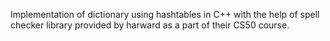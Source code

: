 Implementation of dictionary using hashtables in C++ with the help of spell checker library provided by harward as a part of their CS50 course.
